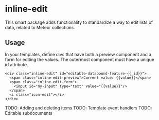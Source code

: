 inline-edit
===========

This smart package adds functionality to standardize a way to edit lists of
data, related to Meteor collections.

Usage
-----
In your templates, define divs that have both a preview component and a form for
editing the values.  The outermost component must have a unique id attribute.

    <div class="inline-edit" id="editable-databound-feature-{{_id}}">
      <span class="inline-edit-preview">Current value: {{value}}</span>
      <span class="inline-edit-form">
        <input id="my-input" type="text" value="{{value}}"/>
      </span>
      <i class="icon-edit"></i>
    </div>
    
TODO: Adding and deleting items
TODO: Template event handlers
TODO: Editable subdocuments
